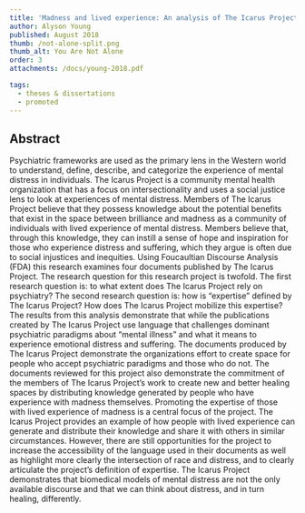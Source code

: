 ```yaml
---
title: 'Madness and lived experience: An analysis of The Icarus Project'
author: Alyson Young
published: August 2018
thumb: /not-alone-split.png
thumb_alt: You Are Not Alone
order: 3
attachments: /docs/young-2018.pdf

tags:
  - theses & dissertations
  - promoted
---
```


## Abstract

Psychiatric frameworks are used as the primary lens in the Western world to
understand, define, describe, and categorize the experience of mental distress
in individuals. The Icarus Project is a community mental health organization
that has a focus on intersectionality and uses a social justice lens to look at
experiences of mental distress. Members of The Icarus Project believe that they
possess knowledge about the potential benefits that exist in the space between
brilliance and madness as a community of individuals with lived experience of
mental distress. Members believe that, through this knowledge, they can instill
a sense of hope and inspiration for those who experience distress and suffering,
which they argue is often due to social injustices and inequities. Using
Foucaultian Discourse Analysis (FDA) this research examines four documents
published by The Icarus Project. The research question for this research project
is twofold. The first research question is: to what extent does The Icarus
Project rely on psychiatry? The second research question is: how is “expertise”
defined by The Icarus Project? How does The Icarus Project mobilize this
expertise? The results from this analysis demonstrate that while the
publications created by The Icarus Project use language that challenges dominant
psychiatric paradigms about “mental illness” and what it means to experience
emotional distress and suffering. The documents produced by The Icarus Project
demonstrate the organizations effort to create space for people who accept
psychiatric paradigms and those who do not. The documents reviewed for this
project also demonstrate the commitment of the members of The Icarus Project’s
work to create new and better healing spaces by distributing knowledge generated
by people who have experience with madness themselves. Promoting the expertise
of those with lived experience of madness is a central focus of the project. The
Icarus Project provides an example of how people with lived experience can
generate and distribute their knowledge and share it with others in similar
circumstances. However, there are still opportunities for the project to
increase the accessibility of the language used in their documents as well as
highlight more clearly the intersection of race and distress, and to clearly
articulate the project’s definition of expertise. The Icarus Project
demonstrates that biomedical models of mental distress are not the only
available discourse and that we can think about distress, and in turn healing,
differently.

